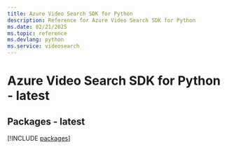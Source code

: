 ```yaml
---
title: Azure Video Search SDK for Python
description: Reference for Azure Video Search SDK for Python
ms.date: 02/21/2025
ms.topic: reference
ms.devlang: python
ms.service: videosearch
---
```

# Azure Video Search SDK for Python - latest
## Packages - latest
[!INCLUDE [packages](video-search-index.md)]